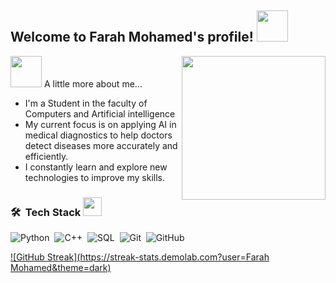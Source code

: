 


<h2>  Welcome to Farah Mohamed's profile! <img src="https://media.giphy.com/media/mGcNjsfWAjY5AEZNw6/giphy.gif" width="50"></h2>
<img align='right' src="https://media.giphy.com/media/68BuPwhY3moYZWdfJy/giphy.gif" width="230">

<img src="https://media.giphy.com/media/VgCDAzcKvsR6OM0uWg/giphy.gif" width="50"> A little more about me...  
  

- I'm a Student in the faculty of Computers and Artificial intelligence
- My current focus is on applying AI in medical diagnostics to help doctors detect diseases more accurately and efficiently.
- I constantly learn and explore new technologies to improve my skills.
  
### 🛠 &nbsp;Tech Stack <img src="https://media.giphy.com/media/WUlplcMpOCEmTGBtBW/giphy.gif" width="30"> 



![Python](https://img.shields.io/badge/-Python%20-05122A?style=flat&logo=python)&nbsp;
![C++](https://img.shields.io/badge/-C++-05122A?style=flat&logo=C++)&nbsp;
![SQL](https://img.shields.io/badge/-SQL-05122A?style=flat&logo=SQL)&nbsp;
![Git](https://img.shields.io/badge/-Git-05122A?style=flat&logo=git)&nbsp;
![GitHub](https://img.shields.io/badge/-GitHub-05122A?style=flat&logo=github)&nbsp;



[![GitHub Streak](https://streak-stats.demolab.com?user=Farah Mohamed&theme=dark)](https://git.io/streak-stats)

